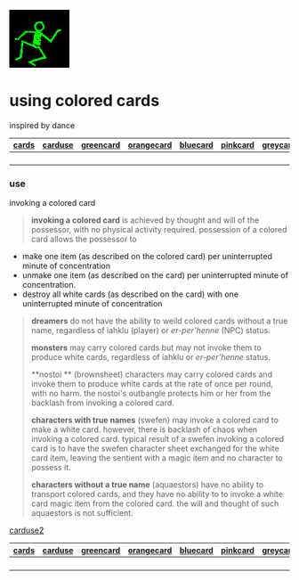![dancer](assets/dancer.gif)

# using colored cards

inspired by dance

|  [cards](cards.md)  |  [carduse](carduse.md)  |  [greencard](greencard.md)  |  [orangecard](orangecard.md)  |  [bluecard](bluecard.md)  |  [pinkcard](pinkcard.md)  |  [greycard](greycard.md)  |  [mintcard](mintcard.md)  |  [goldcard](goldcard.md)  |  [yellowcard](yellowcard.md)  | 
| ------------------- | ----------------------- | --------------------------- | ----------------------------- | ------------------------- | ------------------------- | ------------------------- | ------------------------- | ------------------------- | ----------------------------- | 
| &nbsp;              | &nbsp;                  | &nbsp;                      | &nbsp;                        | &nbsp;                    | &nbsp;                    | &nbsp;                    | &nbsp;                    | &nbsp;                    | &nbsp;                        | 

### use

invoking a colored card
>
>  **invoking a colored card** is achieved by thought and will of the possessor, with no physical activity required. possession of a colored card allows the possessor to 

* make one item (as described on the colored card) per uninterrupted minute of concentration 
* unmake one item (as described on the card) per uninterrupted minute of concentration. 
* destroy all white cards (as described on the card) with one uninterrupted minute of concentration 
>
>  **dreamers** do not have the ability to weild colored cards without a true name, regardless of iahklu (player) or *er-per’henne* (NPC) status.
>
>  **monsters** may carry colored cards but may not invoke them to produce white cards, regardless of iahklu or *er-per’henne* status.
>
>  **nostoi ** (brownsheet) characters may carry colored cards and invoke them to produce white cards at the rate of once per round, with no harm. the nostoi's outbangle protects him or her from the backlash from invoking a colored card.
>
>  **characters with true names** (swefen) may invoke a colored card to make a white card. however, there is backlash of chaos when invoking a colored card. typical result of a swefen invoking a colored card is to have the swefen character sheet exchanged for the white card item, leaving the sentient with a magic item and no character to possess it.
>
>  **characters without a true name** (aquaestors) have no ability to transport colored cards, and they have no ability to to invoke a white card magic item from the colored card. the will and thought of such aquaestors is not sufficient.

  [carduse2](carduse2.md)  

|  [cards](cards.md)  |  [carduse](carduse.md)  |  [greencard](greencard.md)  |  [orangecard](orangecard.md)  |  [bluecard](bluecard.md)  |  [pinkcard](pinkcard.md)  |  [greycard](greycard.md)  |  [mintcard](mintcard.md)  |  [goldcard](goldcard.md)  |  [yellowcard](yellowcard.md)  | 
| ------------------- | ----------------------- | --------------------------- | ----------------------------- | ------------------------- | ------------------------- | ------------------------- | ------------------------- | ------------------------- | ----------------------------- | 
| &nbsp;              | &nbsp;                  | &nbsp;                      | &nbsp;                        | &nbsp;                    | &nbsp;                    | &nbsp;                    | &nbsp;                    | &nbsp;                    | &nbsp;                        | 

 